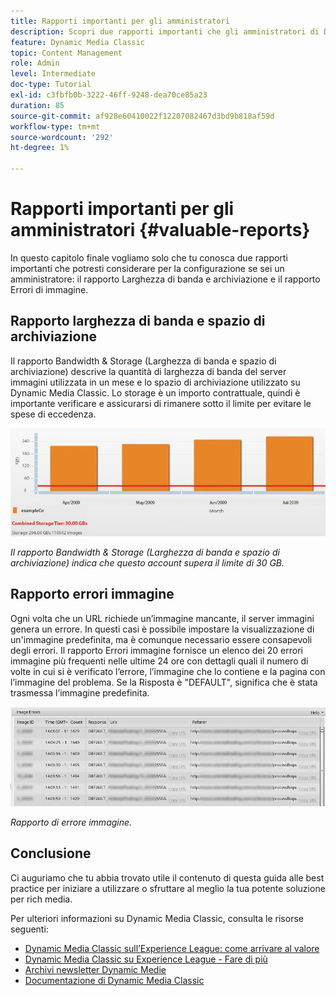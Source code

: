 ```yaml
---
title: Rapporti importanti per gli amministratori
description: Scopri due rapporti importanti che gli amministratori di Dynamic Media Classic dovrebbero considerare per la configurazione.
feature: Dynamic Media Classic
topic: Content Management
role: Admin
level: Intermediate
doc-type: Tutorial
exl-id: c3fbfb0b-3222-46ff-9248-dea70ce85a23
duration: 85
source-git-commit: af928e60410022f12207082467d3bd9b818af59d
workflow-type: tm+mt
source-wordcount: '292'
ht-degree: 1%

---
```


# Rapporti importanti per gli amministratori {#valuable-reports}

In questo capitolo finale vogliamo solo che tu conosca due rapporti importanti che potresti considerare per la configurazione se sei un amministratore: il rapporto Larghezza di banda e archiviazione e il rapporto Errori di immagine.

## Rapporto larghezza di banda e spazio di archiviazione

Il rapporto Bandwidth &amp; Storage (Larghezza di banda e spazio di archiviazione) descrive la quantità di larghezza di banda del server immagini utilizzata in un mese e lo spazio di archiviazione utilizzato su Dynamic Media Classic. Lo storage è un importo contrattuale, quindi è importante verificare e assicurarsi di rimanere sotto il limite per evitare le spese di eccedenza.

![immagine](assets/valuable-reports/reports-1.jpg)

_Il rapporto Bandwidth &amp; Storage (Larghezza di banda e spazio di archiviazione) indica che questo account supera il limite di 30 GB._

## Rapporto errori immagine

Ogni volta che un URL richiede un’immagine mancante, il server immagini genera un errore. In questi casi è possibile impostare la visualizzazione di un&#39;immagine predefinita, ma è comunque necessario essere consapevoli degli errori. Il rapporto Errori immagine fornisce un elenco dei 20 errori immagine più frequenti nelle ultime 24 ore con dettagli quali il numero di volte in cui si è verificato l’errore, l’immagine che lo contiene e la pagina con l’immagine del problema. Se la Risposta è &quot;DEFAULT&quot;, significa che è stata trasmessa l’immagine predefinita.

![immagine](assets/valuable-reports/reports-2.jpg)

_Rapporto di errore immagine._

## Conclusione

Ci auguriamo che tu abbia trovato utile il contenuto di questa guida alle best practice per iniziare a utilizzare o sfruttare al meglio la tua potente soluzione per rich media.

Per ulteriori informazioni su Dynamic Media Classic, consulta le risorse seguenti:

- [Dynamic Media Classic sull’Experience League: come arrivare al valore](https://guided.adobe.com/?launch=AEM-5a#recommended/solutions/experience-manager)
- [Dynamic Media Classic su Experience League - Fare di più](https://guided.adobe.com/?launch=AEM-6a#recommended/solutions/experience-manager)
- [Archivi newsletter Dynamic Medie](https://experienceleague.adobe.com/docs/dynamic-media-classic/using/dynamic-media-newsletter.html)
- [Documentazione di Dynamic Media Classic](https://experienceleague.adobe.com/docs/dynamic-media-classic/using/home.html)
